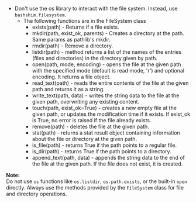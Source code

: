* Don't use the os library to interact with the file system. Instead, use `bashshim.filesystem`.
    - The following functions are in the FileSystem class  
        - exists(path) - Returns if a file exists.  
        - mkdir(path, exist_ok, parents) - Creates a directory at the path. Same params as pathlib's mkdir.  
        - rmdir(path) - Remove a directory.  
        - listdir(path) - method returns a list of the names of the entries (files and directories) in the directory given by path.  
        - open(path, mode, encoding) - opens the file at the given path with the specified mode (default is read mode, 'r') and optional encoding. It returns a file object.  
        - read_text(path) - reads the entire contents of the file at the given path and returns it as a string.  
        - write_text(path, data) - writes the string data to the file at the given path, overwriting any existing content.  
        - touch(path, exist_ok=True) - creates a new empty file at the given path, or updates the modification time if it exists. If exist_ok is True, no error is raised if the file already exists.  
        - remove(path) - deletes the file at the given path.  
        - stat(path) - returns a stat result object containing information about the file or directory at the given path.  
        - is_file(path) - returns True if the path points to a regular file.  
        - is_dir(path) - returns True if the path points to a directory.  
        - append_text(path, data) - appends the string data to the end of the file at the given path. If the file does not exist, it is created.  

**Note:**  
Do not use `os` functions like `os.listdir`, `os.path.exists`, or the built-in `open` directly. Always use the methods provided by the `FileSystem` class for file and directory operations.